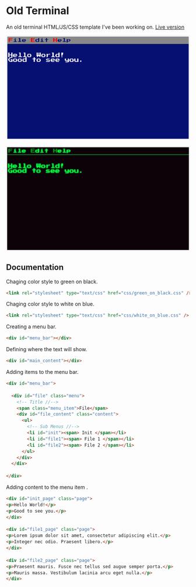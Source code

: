# Old Terminal

An old terminal HTML/JS/CSS template I've been working on. [Live version](https://victorribeiro.com/oldTerminal)

![oldTerminal](screenshot.png)

![oldTerminal](screenshot2.png)

## Documentation

Chaging color style to green on black.
```html
<link rel="stylesheet" type="text/css" href="css/green_on_black.css" />
```

Chaging color style to white on blue.
```html
<link rel="stylesheet" type="text/css" href="css/white_on_blue.css" />
```

Creating a menu bar.
```html
<div id="menu_bar"></div>
```

Defining where the text will show.
```html
<div id="main_content"></div>
```

Adding items to the menu bar.
```html
<div id="menu_bar">
  
  <div id="file" class="menu">
    <!-- Title //-->
    <span class="menu_item">File</span> 
    <div id="file_content" class="content">
      <ul>
        <!-- Sub Menus //-->
        <li id="init"><span> Init </span></li> 
        <li id="file1"><span> File 1 </span></li>
        <li id="file2"><span> File 2 </span></li>
      </ul>
    </div>
  </div>
  
</div>
```

Adding content to the menu item .
```html
<div id="init_page" class="page">
<p>Hello World!</p>
<p>Good to see you.</p>
</div>

<div id="file1_page" class="page">
<p>Lorem ipsum dolor sit amet, consectetur adipiscing elit.</p>
<p>Integer nec odio. Praesent libero.</p>
</div>

<div id="file2_page" class="page">
<p>Praesent mauris. Fusce nec tellus sed augue semper porta.</p>
<p>Mauris massa. Vestibulum lacinia arcu eget nulla.</p>
</div>
```
